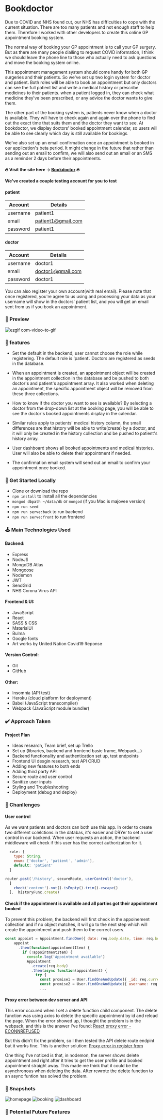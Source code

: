 # Bookdoctor 

Due to COVID and NHS found cut, our NHS has difficulties to cope with the current situation. There are too many patients and not enough staff to help them. Therefore I worked with other developers to create this online GP appointment booking system. 

The normal way of booking your GP appointment is to call your GP surgery. But as there are many people dialling to request COVID information, I think we should leave the phone line to those who actually need to ask questions and move the booking system online.

This appointment management system should come handy for both GP surgeries and their patients. So we've set up two login system for doctor and patient. Both roles will be able to book an appointment but only doctors can see the full patient list and write a medical history or prescribe medicines to their patients. when a patient logged in, they can check what medicine they've been prescribed, or any advice the doctor wants to give them.

The other part of the booking system is, patients never know when a doctor is available. They will have to check again and again over the phone to find out the exact time that suits them and the doctor they want to see. At bookdoctor, we display doctors' booked appointment calendar, so users will be able to see clearly which day is still available for bookings. 

We've also set up an email confirmation once an appointment is booked in our application's beta period. It might change in the future that rather than sending out an email to confirm, we will also send out an email or an SMS as a reminder 2 days before their appointments.


#### 🔥 Visit the site here → [Bookdoctor](https://bookdoctor.herokuapp.com/) 🔥

#### We've created a couple testing account for you to test

#### patient ####

| Account     | Details         |
| ----------- | ----------- |
| username      | patient1         |
| email      | patient1@gmail.com         |
| password      | patient1         |

#### doctor ####

| Account     | Details     |
| ----------- | ----------- |
| username      | doctor1         |
| email      | doctor1@gmail.com         |
| password      | doctor1         |

You can also register your own account(with real email). Please note that once registered, you're agree to us using and processing your data as your username will show in the doctors' patient list, and you will get an email sent from us if you book an appointment.





### 🎥 Preview 
![ezgif com-video-to-gif](https://media.giphy.com/media/YrO11LriPyQZXQ1LP3/giphy.gif)



### 💎 features 
- Set the default in the backend, user cannot choose the role while registering. The default role is ‘patient’. Doctors are registered as seeds in the database.

- When an appointment is created, an appointment object will be created in the appointment collection in the database and be pushed to both doctor's and patient's appointment array. It also worked when deleting an appointment, the specific appointment object will be removed from these three collections.

- How to know if the doctor you want to see is available? By selecting a doctor from the drop-down list at the booking page, you will be able to see the doctor's booked appointments display in the calendar.

- Similar rules apply to patients' medical history column, the small differences are that history will be able to write(create) by a doctor, and it will only be created in the history collection and be pushed to patient's history array. 

- User dashboard shows all booked appointments and medical histories. User will also be able to delete their appointment if needed.

- The confirmation email system will send out an email to confirm your appointment once booked.



### :rocket: Get Started Locally

* Clone or download the repo
* `npm install` to install all the dependencies
* `mongod dbpath ~/data/db`  or `mongod` (if you Mac is majovee version)
* `npm run seed`
* `npm run serve:back` to run backend
* `npm run serve:front` to run frontend



### 🕹 Main Technologies Used

#### Backend: ####

* Express
* NodeJS 
* MongoDB Atlas
* Mongoose
* Nodemon
* JWT
* SendGrid
* NHS Corona Virus API

#### Frontend & UI: ####

* JavaScript
* React
* SASS & CSS
* MaterialUI
* Bulma
* Google fonts
* Art works by United Nation Covid19 Reponse

#### Version Control: ####

* Git
* GitHub

#### Other: ####

* Insomnia (API test)
* Heroku (cloud platform for deployment)
* Babel (JavaScript transcompiler)
* Webpack (JavaScript module bundler)



### ✔️ Approach Taken

#### Project Plan ####
- Ideas research, Team brief, set up Trello
- Set up (libraries, backend and frontend basic frame, Webpack...)
- Backend functionality and authentication set up, test endpoints
- Frontend UI desgin research, test API CRUD
- Adding new features to both ends
- Adding third party API
- Secure route and user control
- Sanitize user inputs
- Styling and Troubleshooting
- Deployment (debug and deploy)



### 🧐 Chanllenges

#### User control
As we want patients and doctors can both use this app. In order to create two different colelctions in the databas, it's easier and DRYer to set a user control in our backend. When user requests an action, the backend middleware will check if this user has the correct authorization for it.

```js
  role: {
    type: String,
    enum: ['doctor', 'patient', 'admin'],
    default: 'patient'
  }
```
```js
router.post('/history', secureRoute, userControl('doctor'),
  [
    check('content').not().isEmpty().trim().escape()
  ],  historyFunc.create)
```

#### Check if the appointment is available and all parties got their appointment booked
To prevent this problem, the backend will first check in the appoinement collection and if no object matches, it will go to the next step which will create the appointment and push them to the correct users.

```js
const appoint = Appointment.findOne({ date: req.body.date, time: req.body.time, doctor: req.body.doctor }).exec()
    appoint
      .then(function(appointmentItem) {
        if (!appointmentItem) {
          console.log('Appointment available')
          Appointment
            .create(req.body)
            .then(async function(appointment) {
              try {
                const promise1 = User.findOneAndUpdate({ _id: req.currentUser._id }, { $push: { appointment: appointment } }, { new: true })
                const promise2 = User.findOneAndUpdate({ username: req.body.doctor }, { $push: { appointment: appointment } }, { new: true })
                ...
```

#### Proxy error between dev server and API
This error occured when I set a delete function child component. The delete function was using axios to delete the specific appointment by id and reload the page. When the error showed up, I thought the problem is in the webpack, and this is the answer I've found: [React proxy error - ECONNREFUSED](https://stackoverflow.com/questions/50107816/react-proxy-error-could-not-proxy-request-api-from-localhost3000-to-http-l)

But this didn't fix the problem, so I then tested the API delete route endpint but it works fine. This is another solution: [Proxy error in register from](https://stackoverflow.com/questions/57858311/error-occured-while-trying-to-proxy-to-localhost3000-api-register-in-register) 

One thing I've noticed is that, in nodemon, the server shows delete appointment and right after it tries to get the user profile and booked appointment straight away. This made me think that it could be the asynchronous when deleting the data. After rewrote the delete function to an async funtion has 
solved the problem.





### 📸 Snapshots
![homepage](./assets/home.png)
![booking](./assets/booking.png)
![dashboard](assets/dashboard.png)



### 🔮 Potential Future Features ###









